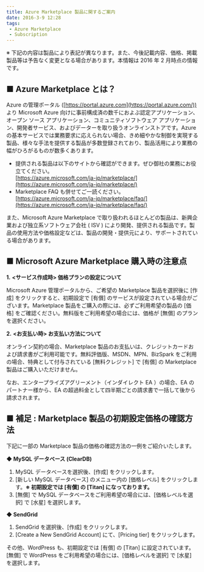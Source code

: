 ```yaml
---
title: Azure Marketplace 製品に関するご案内
date: 2016-3-9 12:28
tags:
 - Azure Marketplace
 - Subscription
---
```

※ 下記の内容は製品により表記が異なります。また、今後記載内容、価格、掲載製品等は予告なく変更となる場合があります。本情報は 2016 年 2 月時点の情報です。

## **■ Azure Marketplace とは？**

Azure の管理ポータル ([https://portal.azure.com](https://portal.azure.com/)) より Microsoft Azure 向けに事前構成済の数千におよぶ認定アプリケーション、オープン ソース アプリケーション、コミュニティソフトウェア アプリケーション、開発者サービス、およびデーターを取り扱うオンラインストアです。Azure の基本サービスでは業務要求に応えられない場合、きめ細やかな制御を実現する製品、様々な手法を提供する製品が多数登録されており、製品活用により業務の幅がひろがるものが数多くあります。

-   提供される製品は以下のサイトから確認ができます。ぜひ御社の業務にお役立てください。  
    [https://azure.microsoft.com/ja-jp/marketplace/](https://azure.microsoft.com/ja-jp/marketplace/)
-   Marketplace FAQ も併せてご一読ください。  
    [https://azure.microsoft.com/ja-jp/marketplace/faq/](https://azure.microsoft.com/ja-jp/marketplace/faq/)

また、Microsoft Azure Marketplace で取り扱われるほとんどの製品は、新興企業および独立系ソフトウェア会社 ( ISV ) により開発、提供される製品です。製品の使用方法や価格設定などは、製品の開発・提供元により、サポートされている場合があります。

## **■ Microsoft Azure Marketplace 購入時の注意点**

**1.** **<サービス作成時> 価格プランの設定について**

Microsoft Azure 管理ポータルから、ご希望の Marketplace 製品を選択後に \[作成\] をクリックすると、初期設定で \[有償\] のサービスが設定されている場合がございます。Marketplace 製品をご購入の際には、必ずご利用希望の製品の \[価格\] をご確認ください。無料版をご利用希望の場合には、価格が \[無償\] のプランを選択ください。

**2.** **<お支払い時> お支払い方法について**

オンライン契約の場合、Marketplace 製品のお支払いは、クレジットカードおよび請求書がご利用可能です。無料評価版、MSDN、MPN、BizSpark をご利用の場合、特典として付与されている \[無料クレジット\] で \[有償\] の Marketplace 製品はご購入いただけません。

なお、エンタープライズアグリーメント（インダイレクト EA ）の場合、EA のパートナー様から、EA の超過料金として四半期ごとの請求書で一括して後から請求されます。

## **■ 補足 : Marketplace 製品の初期設定価格の確認方法**

下記に一部の Marketplace 製品の価格の確認方法の一例をご紹介いたします。

**◆ MySQL データベース (ClearDB)**

1.  MySQL データベースを選択後、\[作成\] をクリックします。
2.  \[新しい MySQL データベース\] のメニュー内の \[価格レベル\] をクリックします。**※ 初期設定では \[有償\] の \[Titan\] になっております。**
3.  \[無償\] で MySQL データベースをご利用希望の場合には、\[価格レベルを選択\] で \[水星\] を選択します。

**◆ SendGrid**

1.  SendGrid を選択後、\[作成\] をクリックします。
2.  \[Create a New SendGrid Account\] にて、\[Pricing tier\] をクリックします。

その他、WordPress も、初期設定では \[有償\] の \[Titan\] に設定されています。\[無償\] で WordPress をご利用希望の場合には、\[価格レベルを選択\] で \[水星\] を選択します。